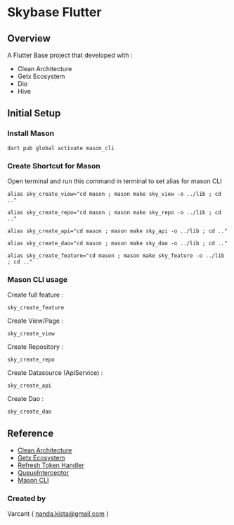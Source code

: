 # Skybase Flutter

## Overview
A Flutter Base project that developed with :
- Clean Architecture
- Getx Ecosystem
- Dio
- Hive


## Initial Setup

### Install Mason

    dart pub global activate mason_cli

### Create Shortcut for Mason
Open terminal and run this command in terminal to set alias for mason CLI

    alias sky_create_view="cd mason ; mason make sky_view -o ../lib ; cd .."
    
    alias sky_create_repo="cd mason ; mason make sky_repo -o ../lib ; cd .."
    
    alias sky_create_api="cd mason ; mason make sky_api -o ../lib ; cd .."

    alias sky_create_dao="cd mason ; mason make sky_dao -o ../lib ; cd .."
    
    alias sky_create_feature="cd mason ; mason make sky_feature -o ../lib ; cd .."

### Mason CLI usage
Create full feature :

    sky_create_feature

Create View/Page :

    sky_create_view

Create Repository :

    sky_create_repo

Create Datasource (ApiService) :

    sky_create_api

Create Dao :

    sky_create_dao

## Reference
- [Clean Architecture](https://resocoder.com/2019/08/27/flutter-tdd-clean-architecture-course-1-explanation-project-structure/)
- [Getx Ecosystem](https://medium.com/flutter-community/the-flutter-getx-ecosystem-state-management-881c7235511d)
- [Refresh Token Handler](https://medium.com/nusanet/flutter-refresh-token-authentication-4c8a58071d75)
- [QueueInterceptor](https://github.com/flutterchina/dio/issues/1308)
- [Mason CLI](https://pub.dev/packages/mason_cli)



### Created by
Varcant
( nanda.kista@gmail.com )

